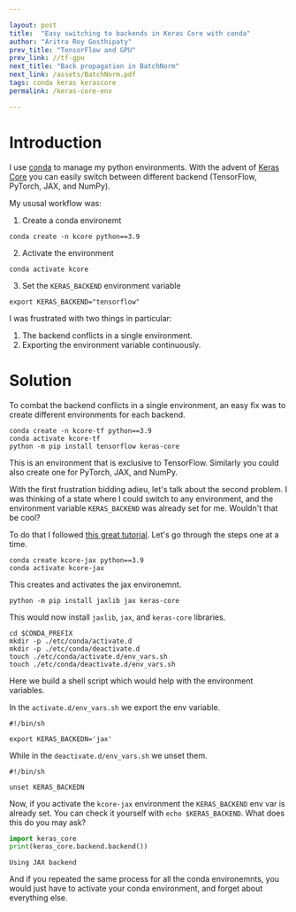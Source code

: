 ```yaml
---

layout: post
title:  "Easy switching to backends in Keras Core with conda"
author: "Aritra Roy Gosthipaty"
prev_title: "TensorFlow and GPU"
prev_link: //tf-gpu
next_title: "Back propagation in BatchNorm"
next_link: /assets/BatchNorm.pdf
tags: conda keras kerascore
permalink: /keras-core-env

---
```


# Introduction

I use [conda](https://docs.conda.io/en/latest/) to manage my python environments. With the
advent of [Keras Core](https://github.com/keras-team/keras-core) you can easily switch between
different backend (TensorFlow, PyTorch, JAX, and NumPy).

My ususal workflow was:

1. Create a conda environemt
```shell
conda create -n kcore python==3.9
```

2. Activate the environment
```shell
conda activate kcore
```

3. Set the `KERAS_BACKEND` environment variable
```shell
export KERAS_BACKEND="tensorflow"
```

I was frustrated with two things in particular:

1. The backend conflicts in a single environment.
2. Exporting the environment variable continuously.

# Solution

To combat the backend conflicts in a single environment, an easy fix was to create different
environments for each backend.

```shell
conda create -n kcore-tf python==3.9
conda activate kcore-tf
python -m pip install tensorflow keras-core
```

This is an environment that is exclusive to TensorFlow. Similarly you could also create one for
PyTorch, JAX, and NumPy.

With the first frustration bidding adieu, let's talk about the second problem. I was thinking
of a state where I could switch to any environment, and the environment variable `KERAS_BACKEND` was
already set for me. Wouldn't that be cool?

To do that I followed [this great tutorial](https://docs.conda.io/projects/conda/en/latest/user-guide/tasks/manage-environments.html#macos-and-linux). Let's go through the steps one at a time.

```shell
conda create kcore-jax python==3.9
conda activate kcore-jax
```
This creates and activates the jax environemnt. 

```shell
python -m pip install jaxlib jax keras-core
```
This would now install `jaxlib`, `jax`, and `keras-core` libraries.

```shell
cd $CONDA_PREFIX
mkdir -p ./etc/conda/activate.d
mkdir -p ./etc/conda/deactivate.d
touch ./etc/conda/activate.d/env_vars.sh
touch ./etc/conda/deactivate.d/env_vars.sh
```
Here we build a shell script which would help with the environment variables.

In the `activate.d/env_vars.sh` we export the env variable.
```
#!/bin/sh

export KERAS_BACKEDN='jax'
```

While in the `deactivate.d/env_vars.sh` we unset them.
```
#!/bin/sh

unset KERAS_BACKEDN
```

Now, if you activate the `kcore-jax` environment the `KERAS_BACKEND` env var is already set.
You can check it yourself with `echo $KERAS_BACKEND`. What does this do you may ask?

```python
import keras_core
print(keras_core.backend.backend())
```
```shell
Using JAX backend
```

And if you repeated the same process for all the conda environemnts, you would just have to activate
your conda environment, and forget about everything else.